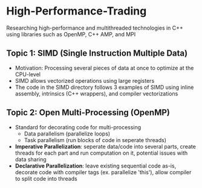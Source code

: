# High-Performance-Trading
Researching high-performance and multithreaded technologies in C++ using libraries such as OpenMP, C++ AMP, and MPI

## Topic 1: SIMD (Single Instruction Multiple Data)
- Motivation: Processing several pieces of data at once to optimize at the CPU-level
- SIMD allows vectorized operations using large registers
- The code in the SIMD directory follows 3 examples of SIMD using inline assembly, intrinsics (C++ wrappers), and compiler vectorizations

## Topic 2: Open Multi-Processing (OpenMP)
- Standard for decorating code for multi-processing
  - Data parallelism (parallelize loops)
  - Task parallelism (run blocks of code in seperate threads)
- **Imperative Parallelization**: seperate data/code into several parts, create threads for each part and run computation on it, potential issues with data sharing
- **Declarative Parallelization**: leave existing sequential code as-is, decorate code with compiler tags (ex. parallelize 'this'), allow compiler to split code into threads
